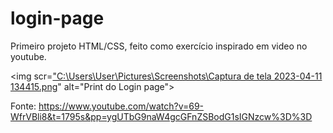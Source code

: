 # login-page

Primeiro projeto HTML/CSS, feito como exercício inspirado em video no youtube.

<img scr=["C:\Users\User\Pictures\Screenshots\Captura de tela 2023-04-11 134415.png](https://github.com/MayraLeticia/login-page/blob/main/Captura%20de%20tela%202023-04-11%20134415.png)" alt="Print do Login page">

Fonte: https://www.youtube.com/watch?v=69-WfrVBli8&t=1795s&pp=ygUTbG9naW4gcGFnZSBodG1sIGNzcw%3D%3D
